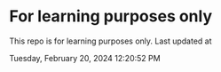 # For learning purposes only
This repo is for learning purposes only.
Last updated at

Tuesday, February 20, 2024 12:20:52 PM

